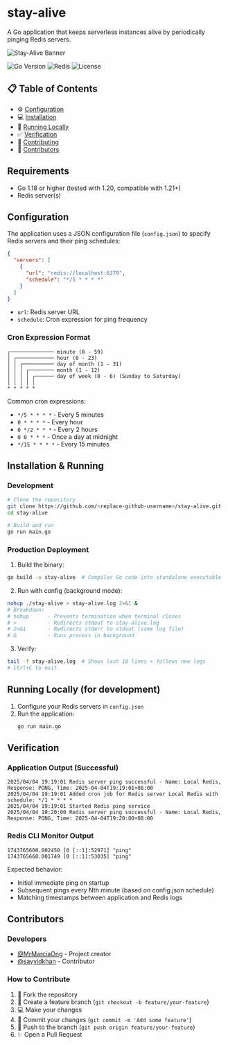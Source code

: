 # stay-alive

A Go application that keeps serverless instances alive by periodically pinging Redis servers.

![Stay-Alive Banner](https://img.shields.io/badge/STAY--ALIVE-Go_Redis_Pinger-1E1E1E?style=for-the-badge&logo=go&logoColor=00ADD8&labelColor=DC382D)

![Go Version](https://img.shields.io/badge/go-1.18+-00ADD8?logo=go)
![Redis](https://img.shields.io/badge/redis-%23DC382D.svg?logo=redis&logoColor=white)
![License](https://img.shields.io/badge/license-MIT-blue)

## 📋 Table of Contents
- ⚙️ [Configuration](#configuration)
- 💻 [Installation](#installation--running)  
- 🧪 [Running Locally](#running-locally-for-development)
- ✅ [Verification](#verification)
- 🤝 [Contributing](#contributing)
- 👥 [Contributors](#contributors)

## Requirements

- Go 1.18 or higher (tested with 1.20, compatible with 1.21+)
- Redis server(s)

## Configuration

The application uses a JSON configuration file (`config.json`) to specify Redis servers and their ping schedules:

```json
{
  "servers": [
    {
      "url": "redis://localhost:6379",
      "schedule": "*/5 * * * *"
    }
  ]
}
```

- `url`: Redis server URL
- `schedule`: Cron expression for ping frequency

### Cron Expression Format

```
┌────────────── minute (0 - 59)
│ ┌──────────── hour (0 - 23)
│ │ ┌────────── day of month (1 - 31)
│ │ │ ┌──────── month (1 - 12)
│ │ │ │ ┌────── day of week (0 - 6) (Sunday to Saturday)
│ │ │ │ │
* * * * *
```

Common cron expressions:

- `*/5 * * * *` - Every 5 minutes
- `0 * * * *` - Every hour
- `0 */2 * * *` - Every 2 hours
- `0 0 * * *` - Once a day at midnight
- `*/15 * * * *` - Every 15 minutes

## Installation & Running

### Development
```bash
# Clone the repository
git clone https://github.com/<replace-github-username>/stay-alive.git
cd stay-alive

# Build and run
go run main.go
```

### Production Deployment
1. Build the binary:
```bash
go build -o stay-alive  # Compiles Go code into standalone executable
```

2. Run with config (background mode):
```bash
nohup ./stay-alive > stay-alive.log 2>&1 &
# Breakdown:
# nohup      - Prevents termination when terminal closes
# >          - Redirects stdout to stay-alive.log
# 2>&1       - Redirects stderr to stdout (same log file)
# &          - Runs process in background
```

3. Verify:
```bash
tail -f stay-alive.log  # Shows last 10 lines + follows new logs
# Ctrl+C to exit
```

## Running Locally (for development)

1. Configure your Redis servers in `config.json`
2. Run the application:
   ```bash
   go run main.go
   ```

## Verification

### Application Output (Successful)
```
2025/04/04 19:19:01 Redis server ping successful - Name: Local Redis, Response: PONG, Time: 2025-04-04T19:19:01+08:00
2025/04/04 19:19:01 Added cron job for Redis server Local Redis with schedule: */1 * * * *
2025/04/04 19:19:01 Started Redis ping service
2025/04/04 19:20:00 Redis server ping successful - Name: Local Redis, Response: PONG, Time: 2025-04-04T19:20:00+08:00
```

### Redis CLI Monitor Output
```
1743765600.002450 [0 [::1]:52971] "ping"
1743765660.001749 [0 [::1]:53035] "ping"
```

Expected behavior:
- Initial immediate ping on startup
- Subsequent pings every Nth minute (based on config.json schedule)
- Matching timestamps between application and Redis logs

## Contributors

### Developers
- [@MrMarciaOng](https://github.com/MrMarciaOng) - Project creator  
- [@sayyidkhan](https://github.com/sayyidkhan) - Contributor

### How to Contribute
1. 🍴 Fork the repository  
2. 🌱 Create a feature branch (`git checkout -b feature/your-feature`)  
3. 💻 Make your changes  
4. 📝 Commit your changes (`git commit -m 'Add some feature'`)  
5. 🔀 Push to the branch (`git push origin feature/your-feature`)  
6. ✨ Open a Pull Request
